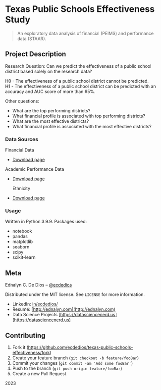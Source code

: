 # Texas Public Schools Effectiveness Study

> An exploratory data analysis of financial (PEIMS) and performance data (STAAR).

## Project Description

Research Question: Can we predict the effectiveness of a public school district based solely on the research data?

H0 - The effectiveness of a public school district cannot be predicted.  
H1 - The effectiveness of a public school district can be predicted with an accuracy and AUC score of more than 65%.

Other questions:

- What are the top performing districts?
- What financial profile is associated with top performing districts?
- What are the most effective districts?
- What financial profile is associated with the most effective districts?

### Data Sources

Financial Data

- [Download page](https://tea.texas.gov/finance-and-grants/state-funding/state-funding-reports-and-data/peims-financial-data-downloads)

Academic Performance Data

- [Download page](https://www.kaggle.com/datasets/9e3ce42f60ded3ba2a6dd890993493f2c4b284c5cfa035d711bd98fa3359924c?resource=download)

  Ethnicity

- [Download page](https://rptsvr1.tea.texas.gov/adhocrpt/adste.html)

### Usage

Written in Python 3.9.9.
Packages used:

- notebook
- pandas
- matplotlib
- seaborn
- scipy
- scikit-learn

## Meta

Ednalyn C. De Dios – [@ecdedios](https://github.com/ecdedios)

Distributed under the MIT license. See `LICENSE` for more information.

- LinkedIn: [in/ecdedios/](https://www.linkedin.com/in/ecdedios/)
- Resumé: [http://ednalyn.com](http://ednalyn.com)
- Data Science Projects [https://datasciencenerd.us](https://datasciencenerd.us)

## Contributing

1. Fork it (<https://github.com/ecdedios/texas-public-schools-effectiveness/fork>)
2. Create your feature branch (`git checkout -b feature/fooBar`)
3. Commit your changes (`git commit -am 'Add some fooBar'`)
4. Push to the branch (`git push origin feature/fooBar`)
5. Create a new Pull Request

2023
